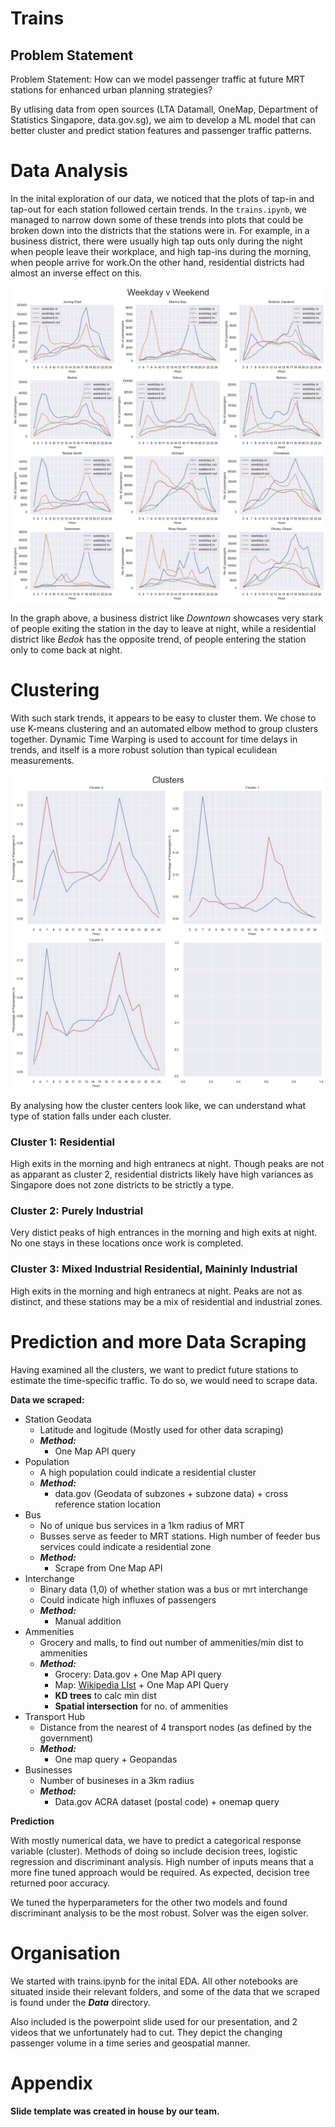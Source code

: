 # Trains

## Problem Statement
Problem Statement: How can we model passenger traffic at future MRT stations for enhanced urban planning strategies?

By utlising data from open sources (LTA Datamall, OneMap, Department of Statistics Singapore, data.gov.sg), we aim to develop a ML model that can better cluster and predict station features and passenger traffic patterns. 

# Data Analysis
In the inital exploration of our data, we noticed that the plots of tap-in and tap-out for each station followed certain trends. In the `trains.ipynb`, we managed to narrow down some of these trends into plots that could be broken down into the districts that the stations were in. For example, in a business district, there were usually high tap outs only during the night when people leave their workplace, and high tap-ins during the morning, when people arrive for work.On the other hand, residential districts had almost an inverse effect on this.

![Plot of tap-in and tap-out](./Data/trains.png "Note differences in graphical trends") 

In the graph above, a business district like _Downtown_ showcases very stark of people exiting the station in the day to leave at night, while a residential district like _Bedok_ has the opposite trend, of people entering the station only to come back at night.

# Clustering
With such stark trends, it appears to be easy to cluster them. We chose to use K-means clustering and an automated elbow method to group clusters together. Dynamic Time Warping is used to account for time delays in trends, and itself is a more robust solution than typical eculidean measurements.

![Plot of tap-in and tap-out](./Data/clusters.png "Note differences in graphical trends") 

By analysing how the cluster centers look like, we can understand what type of station falls under each cluster.

### Cluster 1: Residential
High exits in the morning and high entranecs at night. Though peaks are not as apparant as cluster 2, residential districts likely have high variances as Singapore does not zone districts to be strictly a type.

### Cluster 2: Purely Industrial
Very distict peaks of high entrances in the morning and high exits at night. No one stays in these locations once work is completed.

### Cluster 3: Mixed Industrial Residential, Maininly Industrial
High exits in the morning and high entranecs at night. Peaks are not as distinct, and these stations may be a mix of residential and industrial zones.

# Prediction and more Data Scraping

Having examined all the clusters, we want to predict future stations to estimate the time-specific traffic. To do so, we would need to scrape data.

**Data we scraped:**
- Station Geodata
    - Latitude and logitude (Mostly used for other data scraping)
    - _**Method:**_
        - One Map API query
- Population
    - A high population could indicate a residential cluster
    - _**Method:**_
        - data.gov (Geodata of subzones + subzone data) + cross reference station location
- Bus
    - No of unique bus services in a 1km radius of MRT
    - Busses serve as feeder to MRT stations. High number of feeder bus services could indicate a residential zone
    - _**Method:**_
        - Scrape from One Map API
- Interchange
    - Binary data (1,0) of whether station was a bus or mrt interchange
    - Could indicate high influxes of passengers
    - _**Method:**_
        - Manual addition
- Ammenities
    - Grocery and malls, to find out number of ammenities/min dist to ammenities
    - _**Method:**_
        - Grocery: Data.gov + One Map API query
        - Map: [Wikipedia LIst]("https://en.wikipedia.org/wiki/List_of_shopping_malls_in_Singapore") + One Map API Query
        - **KD trees** to calc min dist
        - **Spatial intersection** for no. of ammenities
- Transport Hub
    - Distance from the nearest of 4 transport nodes (as defined by the government)
    - _**Method:**_
        - One map query + Geopandas
- Businesses
    - Number of busineses in a 3km radius
    - _**Method:**_
        - Data.gov ACRA dataset (postal code) + onemap query

**Prediction**

With mostly numerical data, we have to predict a categorical response variable (cluster). Methods of doing so include decision trees, logistic regression and discriminant analysis. High number of inputs means that a more fine tuned approach would be required. As expected, decision tree returned poor accuracy. 

We tuned the hyperparameters for the other two models and found discriminant analysis to be the most robust. Solver was the eigen solver.



# Organisation

We started with trains.ipynb for the inital EDA. All other notebooks are situated inside their relevant folders, and some of the data that we scraped is found under the **_Data_** directory.

Also included is the powerpoint slide used for our presentation, and 2 videos that we unfortunately had to cut. They depict the changing passenger volume in a time series and geospatial manner.

# Appendix
**Slide template was created in house by our team.**
